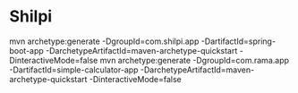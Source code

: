 # Shilpi


mvn archetype:generate -DgroupId=com.shilpi.app -DartifactId=spring-boot-app -DarchetypeArtifactId=maven-archetype-quickstart -DinteractiveMode=false
mvn archetype:generate -DgroupId=com.rama.app -DartifactId=simple-calculator-app -DarchetypeArtifactId=maven-archetype-quickstart -DinteractiveMode=false